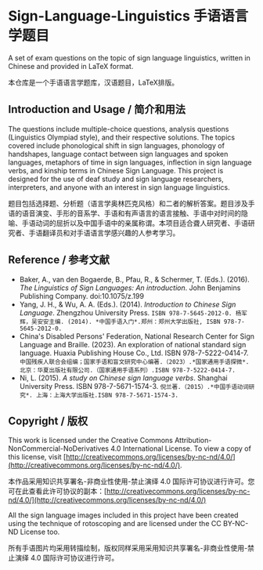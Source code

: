 # Sign-Language-Linguistics 手语语言学题目

A set of exam questions on the topic of sign language linguistics, written in Chinese and provided in LaTeX format.

本仓库是一个手语语言学题库，汉语题目，LaTeX排版。

## Introduction and Usage / 简介和用法

The questions include multiple-choice questions, analysis questions (Linguistics Olympiad style), and their respective solutions. The topics covered include phonological shift in sign languages, phonology of handshapes, language contact between sign languages and spoken languages, metaphors of time in sign languages, inflection in sign language verbs, and kinship terms in Chinese Sign Language. This project is designed for the use of deaf study and sign language researchers, interpreters, and anyone with an interest in sign language linguistics. 

题目包括选择题、分析题（语言学奥林匹克风格）和二者的解析答案。题目涉及手语的语音演变、手形的音系学、手语和有声语言的语言接触、手语中对时间的隐喻、手语动词的屈折以及中国手语中的亲属称谓。本项目适合聋人研究者、手语研究者、手语翻译员和对手语语言学感兴趣的人参考学习。

## Reference / 参考文献
- Baker, A., van den Bogaerde, B., Pfau, R., & Schermer, T. (Eds.). (2016). *The Linguistics of Sign Languages: An introduction*. John Benjamins Publishing Company. doi:10.1075/z.199 
- Yang, J. H., & Wu, A. A. (Eds.). (2014). *Introduction to Chinese Sign Language*. Zhengzhou University Press. `ISBN 978-7-5645-2012-0. 杨军辉，吴安安主编. (2014). *中国手语入门*.郑州：郑州大学出版社, ISBN 978-7-5645-2012-0.`
- China's Disabled Persons' Federation, National Research Center for Sign Language and Braille. (2023). An exploration of national standard sign language. Huaxia Publishing House Co., Ltd. ISBN 978-7-5222-0414-7.  `中国残疾人联合会组编；国家手语和盲文研究中心编著.（2023）.*国家通用手语探微*. 北京：华夏出版社有限公司.（国家通用手语系列）.ISBN 978-7-5222-0414-7.`
- Ni, L. (2015). *A study on Chinese sign language verbs*. Shanghai University Press. ISBN 978-7-5671-1574-3. `倪兰著.（2015）.*中国手语动词研究*. 上海：上海大学出版社.ISBN 978-7-5671-1574-3.`

## Copyright / 版权

This work is licensed under the Creative Commons Attribution-NonCommercial-NoDerivatives 4.0 International License. To view a copy of this license, visit [http://creativecommons.org/licenses/by-nc-nd/4.0/](http://creativecommons.org/licenses/by-nc-nd/4.0/).

本作品采用知识共享署名-非商业性使用-禁止演绎 4.0 国际许可协议进行许可。您可在此查看此许可协议的副本：[http://creativecommons.org/licenses/by-nc-nd/4.0/](http://creativecommons.org/licenses/by-nc-nd/4.0/)

All the sign language images included in this project have been created using the technique of rotoscoping and are licensed under the CC BY-NC-ND License too.

所有手语图片均采用转描绘制，版权同样采用采用知识共享署名-非商业性使用-禁止演绎 4.0 国际许可协议进行许可。